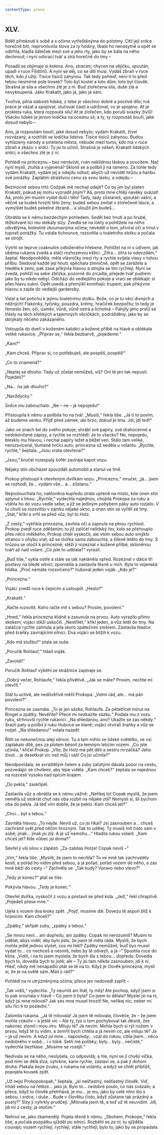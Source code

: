 ```yaml
---
contentType: prose
---
```


## XLV.

Bděli přimknuti k sobě a s očima vytřeštěnýma do polotmy. Cítil její srdce horečně bíti; nepromluvila slova za ty hodiny, líbala ho nenasytně a opět se odtrhla, kladla šáteček mezi své a jeho rty, jako by se bála na něho dechnout; i nyní odvrací tvář a zírá horečně do tmy –

Posadil se objímaje si kolena. Ano, ztracen; chycen na vějičku, spoután, upadl v ruce Filištínů. A nyní se děj, co se díti musí. Vydáš zbraň v ruce těch, kdo jí užijí. Tisíce tisíců zahynou. Tak tedy pohleď, není-li to před tebou nesmírné pole trosek? Toto byl kostel a toto dům; toto byl člověk. Strašná je síla a všechno zlé je z ní. Buď zlořečena síla, duše zlá a nevykoupená. Jako Krakatit, jako já, jako já sám.

Tvořivá, pilná slabosti lidská, z tebe je všechno dobré a poctivé dílo; tvá práce je vázat a spojovat, slučovat části a udržovat, co je spojeno. Ať je prokleta ruka, která rozpoutá sílu! Ať je zlořečen, kdo poruší svazky živlů! Všecko lidské je jenom lodička na oceánu sil; a ty, ty rozpoutáš bouři, jaké dosud nebylo –

Ano, já rozpoutám bouři, jaké dosud nebylo; vydám Krakatit, živel rozvázaný, a roztříští se lodička lidstva. Tisíce tisíců zahynou. Budou vyhlazeny národy a smetena města; nebude mezí tomu, kdo má v ruce zbraň a zkázu v srdci. Ty jsi to učinil. Strašná je vášeň, Krakatit lidských srdcí; a všechno zlé je z ní.

Pohlédl na princeznu – bez nenávisti, rván neklidnou láskou a soucitem. Nač nyní myslí, ztuhlá a vyjevená? Sklonil se a políbil ji na rameno. Za tohle tedy vydám Krakatit; vydám jej a odejdu odtud, abych už neviděl hrůzu a hanbu své porážky. Zaplatím strašlivou cenu za svou lásku, a odejdu –

Bezmocně sebou trhl: Cožpak mě nechají odejít? Co by jim byl platen Krakatit, pokud jej mohu vyzradit jiným? Aá, proto mne chtějí navěky svázat! Aá, proto jim musím vydat duši i tělo! Tady, tady zůstaneš, spoután vášní, a věčně se budeš hroziti této ženy; budeš sebou zmítat v zlořečené lásce, a vymýšlet budeš pekelné zbraně… a sloužit jim budeš…

Obrátila se k němu bezdechým pohledem. Seděl bez hnutí a po hrubé, těžkotvaré líci mu stékaly slzy. Zvedla se na lokty a pohlížela na něho utkvělýma, bolestně zkoumavýma očima; nevěděl o tom, přivíral oči a trnul v tuposti porážky. Tu vstala tichounce, rozsvítila u toaletního stolku a počala se strojit.

Vytrhl se teprve cvaknutím odloženého hřebene. Pohlížel na ni s údivem, jak oběma rukama zvedá a stáčí rozhozenou kštici. „Zítra… zítra to odevzdám,“ šeptal. Neodpověděla, měla vlásničky mezi rty a rychle svíjela vlasy v tuhou přilbu. Sledoval každé její hnutí; spěchala zimničně, opět se zarážela a hleděla k zemi, pak zase přikývla hlavou a strojila se tím rychleji. Nyní se zvedá, pohlíží na sebe zblízka, pozorně do zrcadla, přejede tvář pudrem: jako by tu nikdo nebyl. Odchází do vedlejšího pokoje a vrací se oblékajíc si přes hlavu sukni. Opět usedá a přemýšlí komíhajíc trupem; pak přikývne hlavou a zajde do vedlejší garderoby.

Vstal a šel potichu k jejímu toaletnímu stolku. Bože, co je tu věcí divných a něžných! Flakónky, tyčinky, pouzdra, krémy, hračiček bezpočtu; to tedy je řemeslo žen; oči, úsměv, vůně, vůně ostrá a lichotná – Pahýly jeho prstů se třásly na těch křehkých a tajemných věcičkách, podrážděny, jako by se dotýkaly něčeho zakázaného.

Vstoupila do dveří v koženém kabátci a kožené přilbě na hlavě a oblékala veliké rukavice. „Připrav se,“ řekla bezbarvě, „pojedeme.“

„Kam?“

„Kam chceš. Připrav si, co potřebuješ, ale pospěš, pospěš!“

„Co to znamená?“

„Neptej se dlouho. Tady už zůstat nemůžeš, víš? Oni tě jen tak nepustí. Pojedeš?“

„Na… na jak dlouho?“

„Navždycky.“

Srdce mu zabouchalo. „Ne – ne – já nepojedu!“

Přistoupila k němu a políbila ho na tvář. „Musíš,“ řekla tiše. „Já ti to povím, až budeme venku. Přijď před zámek, ale brzo, dokud je tma. Jdi, jdi teď!“

Jako ve snách šel do svého pokoje; shrábl své papíry, své drahocenné a nedokončené zápisy, a rychle se rozhlédl: Je to všecko? Ne, nepojedu, blesklo mu hlavou, i nechal papíry ležet a běžel ven. Stálo tam veliké, nerozsvícené, tlumeně hrčící auto; princezna už seděla u volantu. „Rychle, rychle,“ šeptala. „Jsou vrata otevřena?“

„Jsou,“ bručel rozespalý šofér zavíraje kapot vozu.

Nějaký stín obcházel zpovzdálí automobil a stanul ve tmě.

Prokop přistoupil k otevřeným dvířkám vozu. „Princezno,“ mručel, „já… jsem se rozhodl, že… vydám vše… a… zůstanu.“

Neposlouchala ho; nakloněna kupředu zírala upřeně na místo, kde onen stín splynul s tmou. „Rychle,“ vydechla najednou, chopila Prokopa za ruku a vtáhla ho do vozu vedle sebe; a již se jediným pohybem páky auto rozjelo. V tu chvíli se rozsvítilo v zámku nějaké okno, a onen stín se vyřítil ze tmy. „Stát,“ křikl a vrhl se před vůz; byl to Holz.

„Z cesty,“ vykřikla princezna, zavřela oči a zapnula na plnou rychlost. Prokop zvedl ruce zděšením; tu již zařičel nelidský řev, kolo se přehouplo přes něco měkkého, Prokop chtěl vyskočit, ale vtom sebou auto smýklo stranou v ohybu vrat, až se dvířka sama zabouchla, a šíleně letělo do tmy. S hrůzou se otočil k princezně; stěží ji rozeznal v kožené přilbě, skloněnou tváří až nad volant. „Co jste to udělala?“ vyrazil.

„Buď tiše,“ sykla ostře a stále se tak nakláněla vpřed. Rozeznal v dálce tři postavy na bledé silnici; zpomalila a zastavila těsně u nich. Byla to vojenská hlídka. „Proč nemáte rozsvíceno?“ huboval jeden voják. „Kdo je?“

„Princezna.“

Vojáci zvedli ruce k čepicím a ustoupili. „Heslo?“

„Krakatit.“

„Račte rozsvítit. Koho račte mít s sebou? Prosím, povolení.“

„Hned,“ řekla princezna klidně a zasunula na prvou. Auto vyrazilo přímo skokem; vojáci stěží uskočili. „Nestřílet,“ křikl jeden, a vůz letěl do tmy. Na zatáčce rychle zahnula a jela skoro zpátečním směrem. Zastavila hladce před šraňky zavírajícími silnici. Dva vojáci se blížili k vozu.

„Kdo má službu?“ ptala se suše.

„Poručík Rohlauf,“ hlásil voják.

„Zavolat!“

Poručík Rohlauf vyběhl ze strážnice zapínaje se.

„Dobrý večer, Rohlaufe,“ řekla přívětivě. „Jak se máte? Prosím, nechte mi otevřít.“

Stál tu uctivě, ale nedůvěřivě měřil Prokopa: „Velmi rád, ale… má pán povolení?“

Princezna se zasmála. „To je jen sázka, Rohlaufe. Za pětatřicet minut na Brogel a zpátky. Nevěříte? Přece mi nezkazíte sázku.“ Podala mu z vozu ruku, strhnuvši rychle rukavici. „Na shledanou, ano? Ukažte se zas někdy.“ Srazil paty a políbil jí ruku hluboce se klaně; vojáci otvírali šraňky a vůz se rozjel. „Na shledanou!“ volala nazpět.

Řítili se nekonečnou alejí silnice. Tu a tam mihlo se lidské světélko, ve vsi zaplakalo dítě, pes za plotem běsnil za temným letícím vozem. „Co jste učinila,“ křičel Prokop. „Víte, že Holz má pět dětí a sestru mrzáčka? Jeho život… je desetkrát víc než můj i váš! Co jsi učinila?“

Neodpovídala; se svraštělým čelem a zuby zaťatými dávala pozor na cestu, pozvedajíc se chvílemi, aby lépe viděla. „Kam chceš?“ zeptala se najednou na rozcestí vysoko nad spícím krajem.

„Do pekla,“ zaskřípěl.

Zastavila vůz a obrátila se k němu vážně: „Neříkej to! Copak myslíš, že jsem neměla už stokrát chuť nás oba rozbít na nějaké zdi? Nemysli si, šli bychom oba do pekla. Já teď vím dobře, že je peklo. Kam chceš jet?“

„Chci… být s tebou.“

Zavrtěla hlavou. „To nejde. Nevíš už, co jsi říkal? Jsi zasnouben a… chceš zachránit svět před něčím hrozným. Tak to udělej. Ty musíš mít čisto sám v sobě; jinak… jinak jsi zlý. A já už nemohu…“ Hladila rukou volant. „Kam chceš jet? Kde vůbec jsi doma?“

Sevřel ji vší silou v zápěstí. „Za-zabilas Holze! Copak nevíš –“

„Vím,“ řekla tiše. „Myslíš, že jsem to necítila? To ve mně tak zachrustěly kosti; a pořád ho vidím před sebou, a já pořád, pořád vozem do něho, a zas mně běží do cesty –“ Zachvěla se. „Tak kudy? Vpravo nebo vlevo?“

„Tedy je konec?“ ptal se tiše.

Pokývla hlavou. „Tedy je konec.“

Otevřel dvířka, vyskočil z vozu a postavil se před kola. „Jeď,“ řekl chraptivě. „Pojedeš přese mne.“

Ujela s vozem dva kroky zpět. „Pojď, musíme dál. Dovezu tě aspoň blíž k hranicím. Kam chceš?“

„Zpátky,“ skřípěl zuby, „zpátky s tebou.“

„Se mnou není… ani dopředu, ani zpátky. Copak mi nerozumíš? Musím to udělat, abys viděl, aby bylo jisto, že jsem tě měla ráda. Myslíš, že bych mohla ještě jednou slyšet, cos mi řekl? Zpátky nemůžeš; buď bys musel vydat to… co nechceš a nesmíš, nebo by tě odvezli, a já –“ Spustila ruce do klína. „Vidíš, i na to jsem myslela, že bych šla s tebou… dopředu. Dovedla bych to, dovedla bych to jistě; ale – Ty jsi tam někde zasnouben; jdi k ní. Hleď, nikdy mě nenapadlo ptát se tě na to. Když je člověk princezna, myslí si, že je na světě sám. Máš ji rád?“

Pohlédl na ni utrýzněnýma očima; přece jen nedovedl zapřít –

„Tak vidíš,“ vydechla. „Ty neumíš ani lhát, ty milý! Ale pochop, když jsem si to pak srovnala v hlavě – Co jsem ti byla? Co jsem to dělala? Myslel jsi na ni, když jsi mne miloval? Jak ses mne musel hrozit! Ne, neříkej nic; neber mi sílu říci ti to poslední.“

Zalomila rukama. „Já tě milovala! Já jsem tě milovala, člověče, že – že jsem mohla cokoliv – a ještě víc – Ale ty, tys o tom pochyboval tak děsně, žes nakonec zlomil i mou víru. Miluju tě? Já nevím. Mohla bych si rýt nožem v prsou, když tě tu vidím, a zemřít bych chtěla a já nevím co, ale miluju tě? Já – já už nevím. A když jsi mne… naposledy… vzal do rukou, cítila jsem… něco nedobrého v sobě… i v tobě. Setři mé polibky; byly… byly… nečisté,“ vydechla bezhlase. „Musíme se rozejít.“

Nedívala se na něho, neslyšela, co odpovídá; a hle, nyní se jí chvějí víčka, pod nimi se dělá slza, vyhrkne, kane rychle, zastaví se, a pak ji dohoní druhá. Plakala beze zvuku, s rukama na volantu; a když se chtěl přiblížit, popojela kousek zpět.

„Už nejsi Prokopokopak,“ šeptala, „jsi nešťastný, nešťastný člověk. Viď, trháš sebou na řetěze… jako já. Bylo to… nedobré pouto, co nás svázalo; a přece, když to člověk přetrhává, je mu… je mu, jako by celé nitro šlo s sebou, i srdce, i duše… Bude v člověku čisto, když zůstane tak prázdný a pustý?“ Slzy jí vyhrkly prudčeji. „Milovala jsem tě, a teď už tě neuvidím. Jdi, jdi mi z cesty, já otočím.“

Nehnul se, jako zkamenělý. Pojela těsně k němu. „Sbohem, Prokope,“ řekla tiše, a počala pozpátku sjíždět po silnici. Rozběhl se za ní; tu sjížděla couvajíc vozem rychleji, rychleji, stále rychleji; bylo to, jako by se propadala.
